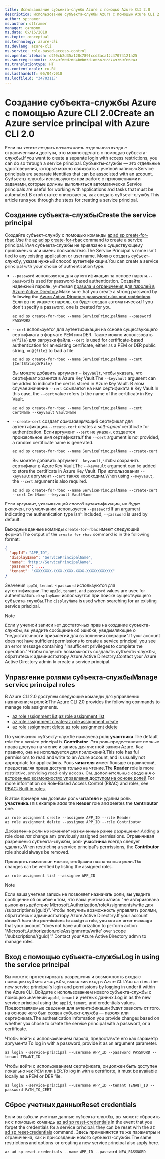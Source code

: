 ```yaml
---
title: Использование субъекта-службы Azure с помощью Azure CLI 2.0
description: Использование субъекта-службы Azure с помощью Azure CLI 2.0
author: sptramer
ms.author: sttramer
manager: carmonm
ms.date: 05/16/2018
ms.topic: conceptual
ms.technology: azure-cli
ms.devlang: azure-cli
ms.service: role-based-access-control
ms.openlocfilehash: d250cb2d35a128c789fccd3aca17c47074121a25
ms.sourcegitcommit: 38549f60d76d4b6b65d180367e83749769fe6e43
ms.translationtype: HT
ms.contentlocale: ru-RU
ms.lasthandoff: 06/04/2018
ms.locfileid: "34703117"
---
```

# <a name="create-an-azure-service-principal-with-azure-cli-20"></a><span data-ttu-id="79128-103">Создание субъекта-службы Azure с помощью Azure CLI 2.0</span><span class="sxs-lookup"><span data-stu-id="79128-103">Create an Azure service principal with Azure CLI 2.0</span></span>

<span data-ttu-id="79128-104">Если вы хотите создать возможность отдельного входа с ограничениями доступа, это можно сделать с помощью субъекта-службы.</span><span class="sxs-lookup"><span data-stu-id="79128-104">If you want to create a separate login with access restrictions, you can do so through a service principal.</span></span> <span data-ttu-id="79128-105">Субъекты-службы — это отдельные удостоверения, которые можно связывать с учетной записью.</span><span class="sxs-lookup"><span data-stu-id="79128-105">Service principals are separate identities that can be associated with an account.</span></span> <span data-ttu-id="79128-106">Субъекты-службы используются при работе с приложениями и задачами, которые должны выполняться автоматически.</span><span class="sxs-lookup"><span data-stu-id="79128-106">Service principals are useful for working with applications and tasks that must be automated.</span></span> <span data-ttu-id="79128-107">В этой статье описывается, как создать субъект-службу.</span><span class="sxs-lookup"><span data-stu-id="79128-107">This article runs you through the steps for creating a service principal.</span></span>

## <a name="create-the-service-principal"></a><span data-ttu-id="79128-108">Создание субъекта-службы</span><span class="sxs-lookup"><span data-stu-id="79128-108">Create the service principal</span></span>

<span data-ttu-id="79128-109">Создайте субъект-службу с помощью команды [az ad sp create-for-rbac](/cli/azure/ad/sp#az-ad-sp-create-for-rbac).</span><span class="sxs-lookup"><span data-stu-id="79128-109">Use the [az ad sp create-for-rbac](/cli/azure/ad/sp#az-ad-sp-create-for-rbac) command to create a service principal.</span></span> <span data-ttu-id="79128-110">Имя субъекта-службы не привязано к существующему приложению или имени пользователя.</span><span class="sxs-lookup"><span data-stu-id="79128-110">The Service Principal's name isn't tied to any existing application or user name.</span></span> <span data-ttu-id="79128-111">Можно создать субъект-службу, указав нужный способ аутентификации.</span><span class="sxs-lookup"><span data-stu-id="79128-111">You can create a service principal with your choice of authentication type.</span></span>

* <span data-ttu-id="79128-112">`--password` используется для аутентификации на основе пароля.</span><span class="sxs-lookup"><span data-stu-id="79128-112">`--password` is used for password-based authentication.</span></span> <span data-ttu-id="79128-113">Создайте надежный пароль, учитывая [правила и ограничения для паролей в Azure Active Directory](/azure/active-directory/active-directory-passwords-policy).</span><span class="sxs-lookup"><span data-stu-id="79128-113">Make sure that you create a strong password by following the [Azure Active Directory password rules and restrictions](/azure/active-directory/active-directory-passwords-policy).</span></span> <span data-ttu-id="79128-114">Если вы не укажете пароль, он будет создан автоматически.</span><span class="sxs-lookup"><span data-stu-id="79128-114">If you don't specify a password, one is created for you.</span></span>

  ```azurecli-interactive
  az ad sp create-for-rbac --name ServicePrincipalName --password PASSWORD
  ```

* <span data-ttu-id="79128-115">`--cert` используется для аутентификации на основе существующего сертификата в формате PEM или DER. Также можно использовать `@{file}` для загрузки файла.</span><span class="sxs-lookup"><span data-stu-id="79128-115">`--cert` is used for certificate-based authentication for an existing certificate, either as a PEM or DER public string, or `@{file}` to load a file.</span></span>

  ```azurecli-interactive
  az ad sp create-for-rbac --name ServicePrincipalName --cert {CertStringOrFile} 
  ```

  <span data-ttu-id="79128-116">Вы можете добавить аргумент `--keyvault`, чтобы указать, что сертификат хранится в Azure Key Vault.</span><span class="sxs-lookup"><span data-stu-id="79128-116">The `--keyvault` argument can be added to indicate the cert is stored in Azure Key Vault.</span></span> <span data-ttu-id="79128-117">В этом случае значение `--cert` ссылается на имя сертификата в Key Vault.</span><span class="sxs-lookup"><span data-stu-id="79128-117">In this case, the `--cert` value refers to the name of the certificate in Key Vault.</span></span>

  ```azurecli-interactive
  az ad sp create-for-rbac --name ServicePrincipalName --cert CertName --keyvault VaultName
  ```

* <span data-ttu-id="79128-118">`--create-cert` создает _самозаверяющий_ сертификат для аутентификации.</span><span class="sxs-lookup"><span data-stu-id="79128-118">`--create-cert` creates a _self-signed_ certificate for authentication.</span></span> <span data-ttu-id="79128-119">Если аргумент `--cert` не указан, создается произвольное имя сертификата.</span><span class="sxs-lookup"><span data-stu-id="79128-119">If the `--cert` argument is not provided, a random certificate name is generated.</span></span>

  ```azurecli-interactive
  az ad sp create-for-rbac --name ServicePrincipalName --create-cert
  ```

  <span data-ttu-id="79128-120">Вы можете добавить аргумент `--keyvault`, чтобы сохранить сертификат в Azure Key Vault.</span><span class="sxs-lookup"><span data-stu-id="79128-120">The `--keyvault` argument can be added to store the certificate in Azure Key Vault.</span></span> <span data-ttu-id="79128-121">При использовании `--keyvault` аргумент `--cert` также необходим.</span><span class="sxs-lookup"><span data-stu-id="79128-121">When using `--keyvault`, the `--cert` argument is also required.</span></span>

  ```azurecli-interactive
  az ad sp create-for-rbac --name ServicePrincipalName --create-cert --cert CertName --keyvault VaultName
  ```

<span data-ttu-id="79128-122">Если аргумент, указывающий способ аутентификации, не будет включен, по умолчанию используется `--password`.</span><span class="sxs-lookup"><span data-stu-id="79128-122">If an argument indicating the authentication type isn't included, `--password` is used by default.</span></span>

<span data-ttu-id="79128-123">Выходные данные команды `create-for-rbac` имеют следующий формат:</span><span class="sxs-lookup"><span data-stu-id="79128-123">The output of the `create-for-rbac` command is in the following format:</span></span>

```json
{
  "appId": "APP_ID",
  "displayName": "ServicePrincipalName",
  "name": "http://ServicePrincipalName",
  "password": ...,
  "tenant": "XXXXXXXX-XXXX-XXXX-XXXX-XXXXXXXXXXXX"
}
```

<span data-ttu-id="79128-124">Значения `appId`, `tenant` и `password` используются для аутентификации.</span><span class="sxs-lookup"><span data-stu-id="79128-124">The `appId`, `tenant`, and `password` values are used for authentication.</span></span> <span data-ttu-id="79128-125">`displayName` используется при поиске существующего субъекта-службы.</span><span class="sxs-lookup"><span data-stu-id="79128-125">The `displayName` is used when searching for an existing service principal.</span></span>

> [!NOTE]
> <span data-ttu-id="79128-126">Если у учетной записи нет достаточных прав на создание субъекта-службы, вы увидите сообщение об ошибке, уведомляющее о "недостаточности привилегий для выполнения операции".</span><span class="sxs-lookup"><span data-stu-id="79128-126">If your account does not have sufficient permissions to create a service principal, you see an error message containing "Insufficient privileges to complete the operation."</span></span> <span data-ttu-id="79128-127">Чтобы получить возможность создавать субъекты-службы, обратитесь к администратору Azure Active Directory.</span><span class="sxs-lookup"><span data-stu-id="79128-127">Contact your Azure Active Directory admin to create a service principal.</span></span>

## <a name="manage-service-principal-roles"></a><span data-ttu-id="79128-128">Управление ролями субъекта-службы</span><span class="sxs-lookup"><span data-stu-id="79128-128">Manage service principal roles</span></span> 

<span data-ttu-id="79128-129">В Azure CLI 2.0 доступны следующие команды для управления назначением ролей:</span><span class="sxs-lookup"><span data-stu-id="79128-129">The Azure CLI 2.0 provides the following commands to manage role assignments.</span></span>

* <span data-ttu-id="79128-130">[az role assignment list](/cli/azure/role/assignment#az-role-assignment-list);</span><span class="sxs-lookup"><span data-stu-id="79128-130">[az role assignment list](/cli/azure/role/assignment#az-role-assignment-list)</span></span>
* <span data-ttu-id="79128-131">[az role assignment create](/cli/azure/role/assignment#az-role-assignment-create);</span><span class="sxs-lookup"><span data-stu-id="79128-131">[az role assignment create](/cli/azure/role/assignment#az-role-assignment-create)</span></span>
* <span data-ttu-id="79128-132">[az role assignment delete](/cli/azure/role/assignment#az-role-assignment-delete).</span><span class="sxs-lookup"><span data-stu-id="79128-132">[az role assignment delete](/cli/azure/role/assignment#az-role-assignment-delete)</span></span>

<span data-ttu-id="79128-133">По умолчанию субъекту-службе назначена роль **участника**.</span><span class="sxs-lookup"><span data-stu-id="79128-133">The default role for a service principal is **Contributor**.</span></span> <span data-ttu-id="79128-134">Эта роль предоставляет полные права доступа на чтение и запись для учетной записи Azure. Как правило, она не используется для приложений.</span><span class="sxs-lookup"><span data-stu-id="79128-134">This role has full permissions to read and write to an Azure account, and is usually not appropriate for applications.</span></span> <span data-ttu-id="79128-135">Роль **читателя** имеет больше ограничений, предоставляя права доступа только на чтение.</span><span class="sxs-lookup"><span data-stu-id="79128-135">The **Reader** role is more restrictive, providing read-only access.</span></span>  <span data-ttu-id="79128-136">См. дополнительные сведения о [встроенных возможностях управления доступом на основе ролей](/azure/active-directory/role-based-access-built-in-roles).</span><span class="sxs-lookup"><span data-stu-id="79128-136">For more information on Role-Based Access Control (RBAC) and roles, see [RBAC: Built-in roles](/azure/active-directory/role-based-access-built-in-roles).</span></span>

<span data-ttu-id="79128-137">В этом примере мы добавим роль **читателя** и удалим роль **участника**.</span><span class="sxs-lookup"><span data-stu-id="79128-137">This example adds the **Reader** role and deletes the **Contributor** one.</span></span>

```azurecli-interactive
az role assignment create --assignee APP_ID --role Reader
az role assignment delete --assignee APP_ID --role Contributor
```

<span data-ttu-id="79128-138">Добавление роли _не_ изменяет назначенные ранее разрешения.</span><span class="sxs-lookup"><span data-stu-id="79128-138">Adding a role does _not_ change any previously assigned permissions.</span></span> <span data-ttu-id="79128-139">Ограничивая разрешения субъекта-службы, роль __участника__ всегда следует удалять.</span><span class="sxs-lookup"><span data-stu-id="79128-139">When restricting a service principal's permissions, the __Contributor__ role should always be removed.</span></span>

<span data-ttu-id="79128-140">Проверить изменения можно, отобразив назначенные роли.</span><span class="sxs-lookup"><span data-stu-id="79128-140">The changes can be verified by listing the assigned roles.</span></span>

```azurecli-interactive
az role assignment list --assignee APP_ID
```

> [!NOTE] 
> <span data-ttu-id="79128-141">Если ваша учетная запись не позволяет назначать роли, вы увидите сообщение об ошибке о том, что ваша учетная запись "не авторизована выполнять действие Microsoft.Authorization/roleAssignments/write для /subscriptions/{guid}". Чтобы получить возможность управлять ролями, обратитесь к администратору Azure Active Directory.</span><span class="sxs-lookup"><span data-stu-id="79128-141">If your account doesn't have the permissions to assign a role, you see an error message that your account "does not have authorization to perform action 'Microsoft.Authorization/roleAssignments/write' over scope '/subscriptions/{guid}'." Contact your Azure Active Directory admin to manage roles.</span></span>

## <a name="log-in-using-the-service-principal"></a><span data-ttu-id="79128-142">Вход с помощью субъекта-службы</span><span class="sxs-lookup"><span data-stu-id="79128-142">Log in using the service principal</span></span>

<span data-ttu-id="79128-143">Вы можете протестировать разрешения и возможность входа с помощью субъекта-службы, выполнив вход в Azure CLI.</span><span class="sxs-lookup"><span data-stu-id="79128-143">You can test the new service principal's login and permissions by logging in under it within the Azure CLI.</span></span> <span data-ttu-id="79128-144">Войдите с использованием нового субъекта-службы с помощью значений `appId`, `tenant` и учетных данных.</span><span class="sxs-lookup"><span data-stu-id="79128-144">Log in as the new service principal using the `appId`, `tenant`, and credentials values.</span></span> <span data-ttu-id="79128-145">Предоставляемые сведения для аутентификации будут зависеть от того, на основе чего был создан субъект-служба — пароля или сертификата.</span><span class="sxs-lookup"><span data-stu-id="79128-145">The authentication information you provide changes based on whether you chose to create the service principal with a password, or a certificate.</span></span>

<span data-ttu-id="79128-146">Чтобы войти с использованием пароля, предоставьте его как параметр аргумента.</span><span class="sxs-lookup"><span data-stu-id="79128-146">To log in with a password, provide it as an argument parameter.</span></span>

```azurecli-interactive
az login --service-principal --username APP_ID --password PASSWORD --tenant TENANT_ID
```

<span data-ttu-id="79128-147">Чтобы войти с использованием сертификата, он должен быть доступен локально как PEM или DER.</span><span class="sxs-lookup"><span data-stu-id="79128-147">To log in with a certificate, it must be available locally as a PEM or DER file.</span></span>

```azurecli-interactive
az login --service-principal --username APP_ID --tenant TENANT_ID --password PATH_TO_CERT
```

## <a name="reset-credentials"></a><span data-ttu-id="79128-148">Сброс учетных данных</span><span class="sxs-lookup"><span data-stu-id="79128-148">Reset credentials</span></span>

<span data-ttu-id="79128-149">Если вы забыли учетные данные субъекта-службы, вы можете сбросить их с помощью команды [az ad sp reset-credentials](https://docs.microsoft.com/en-us/cli/azure/ad/sp#az-ad-sp-reset-credentials).</span><span class="sxs-lookup"><span data-stu-id="79128-149">In the event that you forget the credentials for a service principal, they can be reset with the [az ad sp reset-credentials](https://docs.microsoft.com/en-us/cli/azure/ad/sp#az-ad-sp-reset-credentials) command.</span></span> <span data-ttu-id="79128-150">Здесь применяются те же параметры и ограничения, как и при создании нового субъекта-службы.</span><span class="sxs-lookup"><span data-stu-id="79128-150">The same restrictions and options for creating a new service principal also apply here.</span></span>

```azurecli-interactive
az ad sp reset-credentials --name APP_ID --password NEW_PASSWORD
```
